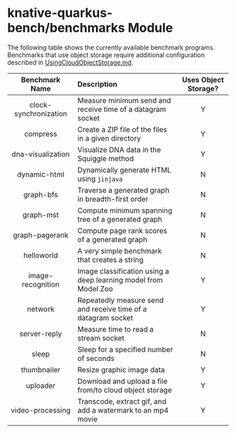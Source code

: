 # knative-quarkus-bench/benchmarks Module

The following table shows the currently available benchmark programs.
Benchmarks that use object storage require additional configuration
described in [UsingCloudObjectStorage.md](UsingCloudObjectStorage.md).

|Benchmark Name        |Description                                 | Uses Object Storage?  |
|:--------------------:|:-------------------------------------------|:---------------------:|
|clock-synchronization |Measure minimum send and receive time of a datagram socket     | Y |
|compress              |Create a ZIP file of the files in a given directory            | Y |
|dna-visualization     |Visualize DNA data in the Squiggle method                      | Y |
|dynamic-html          |Dynamically generate HTML using `jinjava`                      | N |
|graph-bfs             |Traverse a generated graph in breadth-first order              | N |
|graph-mst             |Compute minimum spanning tree of a generated graph             | N |
|graph-pagerank        |Compute page rank scores of a generated graph                  | N |
|helloworld            |A very simple benchmark that creates a string                  | N |
|image-recognition     |Image classification using a deep learning model from Model Zoo| Y |
|network               |Repeatedly measure send and receive time of a datagram socket  | Y |
|server-reply          |Measure time to read a stream socket                           | N |
|sleep                 |Sleep for a specified number of seconds                        | N |
|thumbnailer           |Resize graphic image data                                      | Y |
|uploader              |Download and upload a file from/to cloud object storage        | Y |
|video-processing      |Transcode, extract gif, and add a watermark to an mp4 movie    | Y |
